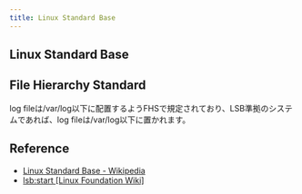 ```yaml
---
title: Linux Standard Base
---
```


## Linux Standard Base


## File Hierarchy Standard
log fileは/var/log以下に配置するようFHSで規定されており、LSB準拠のシステムであれば、log fileは/var/log以下に置かれます。

## Reference
* [Linux Standard Base - Wikipedia](https://en.wikipedia.org/wiki/Linux_Standard_Base)
* [lsb:start [Linux Foundation Wiki]](https://wiki.linuxfoundation.org/lsb/start)
